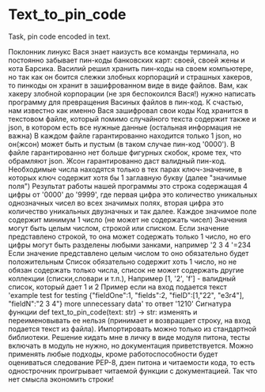 # Text_to_pin_code
Task, pin code encoded in text.

Поклонник линукс Вася знает наизусть все команды терминала, но постоянно забывает пин-коды банковских карт: своей, своей жены и кота Барсика.
Василий решил хранить пин-коды на своем компьютере, но так как он боится слежки злобных корпораций и страшных хакеров,
то пинкоды он хранит в зашифрованном виде в виде файлов.
Вам, как хакеру злобной корпорации (не зря беспокоился Вася!) нужно написать программу для превращения Васиных файлов в пин-код.
К счастью, нам известно как именно Вася зашифровал свои коды
Код хранится в текстовом файле, который помимо случайного текста содержит также и json, в котором есть все нужные данные (остальная информация не важна)
В каждом файле гарантированно находится только 1 json, но он(жсон) может быть и пустым (в таком случае пин-код '0000'). В файле
гарантированно нет больше фигурных скобок, кроме тех, что обрамляют json. Жсон гарантированно даст валидный пин-код.
Необходимые числа находятся только в тех парах ключ-значение, в которых ключ содержит хотя бы 1 заглавную букву (далее "значимые поля")
Результат работы нашей программы это строка содержащая 4 цифры от '0000' до '9999', где первая цифра это количество уникальных однозначных чисел во всех значимых полях,
вторая цифра это количество уникальных двузначных и так далее.
Каждое значимое поле содержит минимум 1 число (не может не содержать чисел)
Значения могут быть целым числом, строкой или списком.
Если значение представлено строкой, то она может содержать только 1 число, но его цифры могут быть разделены любыми занками,
например '2 3 4 '=234
Если значение представлено целым числом то оно обязательно будет положительным
Список обязательно содержит хоть 1 число, но не обязан содержать только числа, список не может содержать другие коллекции (списки,словари и т.п.),
Например [1, '2', 'f'] - валидный список, который дает 1 и 2
Пример
если на вход подается текст 'example test for testing {"fieldOne":1, "fields":2, "fielD":[1,"22", "e3r4"], "fieldN":"2 3 4"} more unnecessary data'
то ответ '1210'
Сигнатура функции def text_to_pin_code(text: str) -> str: изменять и переименовывать ее нельзя (принимает и возвращает строку, на вход подается текст из файла).
Импортировать можно только из стандартной библиотеки.
Решение кидать мне в личку в виде модуля питона, тесты включать в модуль не нужно, но документация приветствуется.
Можно применять любые подходы, кроме работоспособности будет оцениваться следование PEP-8, дзен питона и читаемости кода, то есть
однострочник проигрывает читаемой функции с документацией. Так что нет смысла экономить строки!
